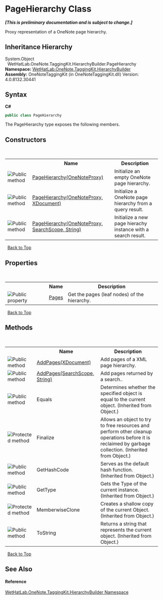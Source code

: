 # PageHierarchy Class
 _**\[This is preliminary documentation and is subject to change.\]**_

Proxy representation of a OneNote page hierarchy.


## Inheritance Hierarchy
System.Object<br />&nbsp;&nbsp;WetHatLab.OneNote.TaggingKit.HierarchyBuilder.PageHierarchy<br />
**Namespace:**&nbsp;<a href="886a8d6b-3c89-17b1-a6bd-f04dfde95aba.md">WetHatLab.OneNote.TaggingKit.HierarchyBuilder</a><br />**Assembly:**&nbsp;OneNoteTaggingKit (in OneNoteTaggingKit.dll) Version: 4.0.8132.30441

## Syntax

**C#**<br />
``` C#
public class PageHierarchy
```

The PageHierarchy type exposes the following members.


## Constructors
&nbsp;<table><tr><th></th><th>Name</th><th>Description</th></tr><tr><td>![Public method](media/pubmethod.gif "Public method")</td><td><a href="358e7d85-0f87-4046-6bc5-a262411571e6.md">PageHierarchy(OneNoteProxy)</a></td><td>
Initialize an empty OneNote page hierarchy.</td></tr><tr><td>![Public method](media/pubmethod.gif "Public method")</td><td><a href="95a6599c-af4c-75a9-92ad-332f45a7a78e.md">PageHierarchy(OneNoteProxy, XDocument)</a></td><td>
Initialize a OneNote page hierarchy from a query result.</td></tr><tr><td>![Public method](media/pubmethod.gif "Public method")</td><td><a href="2ed4d0bd-120a-de76-9e1c-67a4166f105d.md">PageHierarchy(OneNoteProxy, SearchScope, String)</a></td><td>
Initialize a new page hierachy instance with a search result.</td></tr></table>&nbsp;
<a href="#pagehierarchy-class">Back to Top</a>

## Properties
&nbsp;<table><tr><th></th><th>Name</th><th>Description</th></tr><tr><td>![Public property](media/pubproperty.gif "Public property")</td><td><a href="55857a04-cbda-e140-3d2f-9ba8aafcbf6b.md">Pages</a></td><td>
Get the pages (leaf nodes) of the hierarchy.</td></tr></table>&nbsp;
<a href="#pagehierarchy-class">Back to Top</a>

## Methods
&nbsp;<table><tr><th></th><th>Name</th><th>Description</th></tr><tr><td>![Public method](media/pubmethod.gif "Public method")</td><td><a href="f2608922-a737-0b19-fd7d-f12f65549a19.md">AddPages(XDocument)</a></td><td>
Add pages of a XML page hierarchy.</td></tr><tr><td>![Public method](media/pubmethod.gif "Public method")</td><td><a href="d1d4715d-b732-3f38-c7d8-7f4b173fbe11.md">AddPages(SearchScope, String)</a></td><td>
Add pages returned by a search..</td></tr><tr><td>![Public method](media/pubmethod.gif "Public method")</td><td>Equals</td><td>
Determines whether the specified object is equal to the current object.
 (Inherited from Object.)</td></tr><tr><td>![Protected method](media/protmethod.gif "Protected method")</td><td>Finalize</td><td>
Allows an object to try to free resources and perform other cleanup operations before it is reclaimed by garbage collection.
 (Inherited from Object.)</td></tr><tr><td>![Public method](media/pubmethod.gif "Public method")</td><td>GetHashCode</td><td>
Serves as the default hash function.
 (Inherited from Object.)</td></tr><tr><td>![Public method](media/pubmethod.gif "Public method")</td><td>GetType</td><td>
Gets the Type of the current instance.
 (Inherited from Object.)</td></tr><tr><td>![Protected method](media/protmethod.gif "Protected method")</td><td>MemberwiseClone</td><td>
Creates a shallow copy of the current Object.
 (Inherited from Object.)</td></tr><tr><td>![Public method](media/pubmethod.gif "Public method")</td><td>ToString</td><td>
Returns a string that represents the current object.
 (Inherited from Object.)</td></tr></table>&nbsp;
<a href="#pagehierarchy-class">Back to Top</a>

## See Also


#### Reference
<a href="886a8d6b-3c89-17b1-a6bd-f04dfde95aba.md">WetHatLab.OneNote.TaggingKit.HierarchyBuilder Namespace</a><br />
